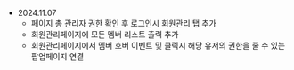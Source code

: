 - 2024.11.07
  - 페이지 총 관리자 권한 확인 후 로그인시 회원관리 탭 추가
  - 회원관리페이지에 모든 멤버 리스트 출력 추가
  - 회원관리페이지에서 멤버 호버 이벤트 및 클릭시 해당 유저의 권한을 줄 수 있는 팝업페이지 연결
